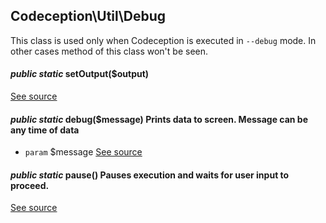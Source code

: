 
## Codeception\Util\Debug



This class is used only when Codeception is executed in `--debug` mode.
In other cases method of this class won't be seen.
#### *public static* setOutput($output) 
[See source](https://github.com/Codeception/Codeception/blob/master/src/Codeception/Util/Debug.php#L18)
#### *public static* debug($message) Prints data to screen. Message can be any time of data

 * `param`  $message
[See source](https://github.com/Codeception/Codeception/blob/master/src/Codeception/Util/Debug.php#L28)
#### *public static* pause() Pauses execution and waits for user input to proceed.
[See source](https://github.com/Codeception/Codeception/blob/master/src/Codeception/Util/Debug.php#L39)
